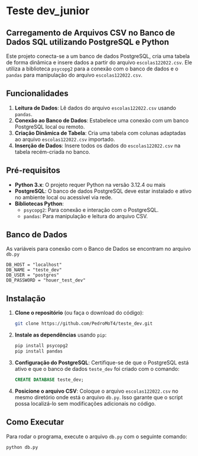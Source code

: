 # Teste dev_junior
## Carregamento de Arquivos CSV no Banco de Dados SQL utilizando PostgreSQL e Python

Este projeto conecta-se a um banco de dados PostgreSQL, cria uma tabela de forma dinâmica e insere dados a partir do arquivo `escolas122022.csv`. Ele utiliza a biblioteca `psycopg2` para a conexão com o banco de dados e o `pandas` para manipulação do arquivo `escolas122022.csv`.

## Funcionalidades

1. **Leitura de Dados**: Lê dados do arquivo `escolas122022.csv` usando `pandas`.
2. **Conexão ao Banco de Dados**: Estabelece uma conexão com um banco PostgreSQL local ou remoto.
3. **Criação Dinâmica de Tabela**: Cria uma tabela com colunas adaptadas ao arquivo `escolas122022.csv` importado.
4. **Inserção de Dados**: Insere todos os dados do `escolas122022.csv` na tabela recém-criada no banco.

## Pré-requisitos

- **Python 3.x**: O projeto requer Python na versão 3.12.4 ou mais
- **PostgreSQL**: O banco de dados PostgreSQL deve estar instalado e ativo no ambiente local ou acessível via rede.
- **Bibliotecas Python**:
  - `psycopg2`: Para conexão e interação com o PostgreSQL.
  - `pandas`: Para manipulação e leitura do arquivo CSV.

## Banco de Dados

As variáveis para conexão com o Banco de Dados se encontram no arquivo `db.py`
```
DB_HOST = "localhost"
DB_NAME = "teste_dev"
DB_USER = "postgres"
DB_PASSWORD = "houer_test_dev"
```

## Instalação

1. **Clone o repositório** (ou faça o download do código):

    ```bash
    git clone https://github.com/PedroMoT4/teste_dev.git
    ```

2. **Instale as dependências** usando `pip`:

    ```bash
    pip install psycopg2
    pip install pandas
    ```

3. **Configuração do PostgreSQL**: Certifique-se de que o PostgreSQL está ativo e que o banco de dados `teste_dev` foi criado com o comando:

    ```sql
    CREATE DATABASE teste_dev;
    ```

4. **Posicione o arquivo CSV**: Coloque o arquivo `escolas122022.csv` no mesmo diretório onde está o arquivo `db.py`. Isso garante que o script possa localizá-lo sem modificações adicionais no código.

## Como Executar

Para rodar o programa, execute o arquivo `db.py` com o seguinte comando:

```bash
python db.py
